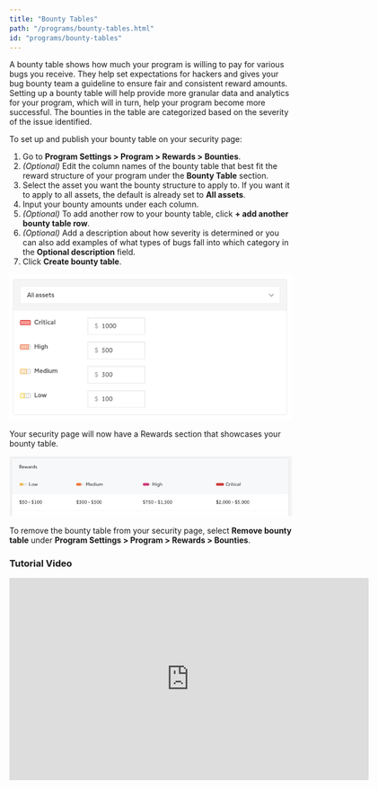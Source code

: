 ```yaml
---
title: "Bounty Tables"
path: "/programs/bounty-tables.html"
id: "programs/bounty-tables"
---
```


A bounty table shows how much your program is willing to pay for various bugs you receive. They help set expectations for hackers and gives your bug bounty team a guideline to ensure fair and consistent reward amounts. Setting up a bounty table will help provide more granular data and analytics for your program, which will in turn, help your program become more successful. The bounties in the table are categorized based on the severity of the issue identified.

To set up and publish your bounty table on your security page:

1. Go to **Program Settings > Program > Rewards > Bounties**.
2. <i>(Optional)</i> Edit the column names of the bounty table that best fit the reward structure of your program under the **Bounty Table** section.
3. Select the asset you want the bounty structure to apply to. If you want it to apply to all assets, the default is already set to **All assets**.
4. Input your bounty amounts under each column.
5. <i>(Optional)</i> To add another row to your bounty table, click **+ add another bounty table row**.
6. <i>(Optional)</i> Add a description about how severity is determined or you can also add examples of what types of bugs fall into which category in the **Optional description** field.
5. Click <b>Create bounty table</b>.

![bounty-tables-1](./images/bounty-tables-1.png)

Your security page will now have a Rewards section that showcases your bounty table.

![bounty-tables-2](./images/bounty-tables-2.png)

To remove the bounty table from your security page, select **Remove bounty table** under **Program Settings > Program > Rewards > Bounties**.

### Tutorial Video
<iframe id="ytplayer" type="text/html" width="640" height="360" src="https://www.youtube-nocookie.com/embed/Sar_ze4nL3U" frameborder="0" allowfullscreen></iframe>
